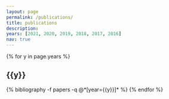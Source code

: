 ```yaml
---
layout: page
permalink: /publications/
title: publications
description:
years: [2021, 2020, 2019, 2018, 2017, 2016]
nav: true
---
```


<div class="publications">

{% for y in page.years %}
  <h2 class="year">{{y}}</h2>
  <!--{% bibliography --cited %}-->
  {% bibliography -f papers -q @*[year={{y}}]* %}
{% endfor %}

</div>

